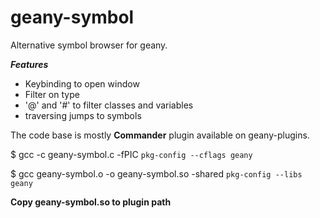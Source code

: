 geany-symbol
============

Alternative symbol browser for geany.

***Features***

* Keybinding to open window
* Filter on type
* '@' and '#' to filter classes and variables
* traversing jumps to symbols

The code base is mostly  **Commander** plugin available on geany-plugins.


$ gcc -c geany-symbol.c -fPIC `pkg-config --cflags geany`

$ gcc geany-symbol.o -o geany-symbol.so -shared `pkg-config --libs geany`


**Copy geany-symbol.so to plugin path**
